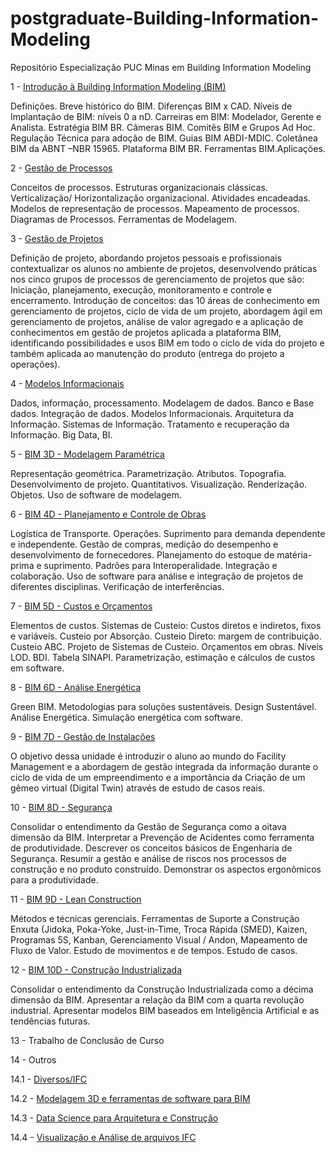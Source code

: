 # postgraduate-Building-Information-Modeling

Repositório Especialização PUC Minas em Building Information Modeling


1 - [Introdução à Building Information Modeling (BIM)](https://github.com/renatogcruz/postgraduate-Building-Information-Modeling/tree/master/01_introducao_bim)

Definições. Breve histórico do BIM. Diferenças BIM x CAD. Níveis de Implantação de BIM: níveis 0 a nD. Carreiras em BIM: Modelador, Gerente e Analista. Estratégia BIM BR. Câmeras BIM. Comitês BIM e Grupos Ad Hoc. Regulação Técnica para adoção de BIM. Guias BIM ABDI-MDIC. Coletânea BIM da ABNT –NBR 15965. Plataforma BIM BR. Ferramentas BIM.Aplicações.

2 - [Gestão de Processos](https://github.com/renatogcruz/postgraduate-Building-Information-Modeling/tree/master/03_gestao_processos)

Conceitos de processos. Estruturas organizacionais clássicas.  Verticalização/ Horizontalização  organizacional. Atividades encadeadas. Modelos de representação de processos.  Mapeamento de processos.  Diagramas de Processos. Ferramentas de Modelagem. 

3 - [Gestão de Projetos](https://github.com/renatogcruz/postgraduate-Building-Information-Modeling/tree/master/04_gestao_projetos)

Definição de projeto, abordando projetos pessoais e profissionais contextualizar os alunos no ambiente de projetos, desenvolvendo práticas nos cinco grupos de processos de gerenciamento de projetos que são: Iniciação, planejamento, execução, monitoramento e controle e encerramento. Introdução de conceitos: das 10 áreas de conhecimento em gerenciamento de projetos, ciclo de vida de um projeto, abordagem ágil em gerenciamento de projetos, análise de valor agregado e a aplicação de conhecimentos em gestão de projetos aplicada a plataforma BIM, identificando possibilidades e usos BIM em todo o ciclo de vida do projeto e também aplicada ao manutenção do produto (entrega do projeto a operações).

4 - [Modelos Informacionais](https://github.com/renatogcruz/postgraduate-Building-Information-Modeling/blob/master/02_modelos_informacionais/README.md)

Dados, informação, processamento.  Modelagem de dados. Banco e Base dados. Integração de dados. Modelos Informacionais.  Arquitetura da Informação. Sistemas de Informação. Tratamento e recuperação da Informação. Big Data, BI.

5 - [BIM 3D - Modelagem Paramétrica](https://github.com/renatogcruz/postgraduate-Building-Information-Modeling/tree/master/05_bim_3d_modelos_parametricos)

Representação geométrica. Parametrização. Atributos. Topografia. Desenvolvimento de projeto. Quantitativos.  Visualização. Renderização. Objetos. Uso de software de modelagem. 

6 - [BIM 4D - Planejamento e Controle de Obras](https://github.com/renatogcruz/postgraduate-Building-Information-Modeling/tree/master/06_bim_4d_planejamento_controle)

Logística de Transporte. Operações. Suprimento para demanda dependente e independente. Gestão de compras, medição do desempenho e desenvolvimento de fornecedores. Planejamento do estoque de matéria-prima e suprimento. Padrões para Interoperalidade. Integração e colaboração. Uso de software para análise e integração de projetos de diferentes disciplinas. Verificação de interferências.

7 - [BIM 5D - Custos e Orçamentos](https://github.com/renatogcruz/postgraduate-Building-Information-Modeling/tree/master/07_bim_5d_custos_orcamentos)

Elementos de custos. Sistemas de Custeio: Custos diretos e indiretos, fixos e variáveis. Custeio por Absorção. Custeio Direto: margem de contribuição. Custeio ABC. Projeto de Sistemas de Custeio. Orçamentos em obras. Níveis LOD. BDI. Tabela SINAPI. Parametrização, estimação e cálculos de custos em
software.

8 - [BIM 6D - Análise Energética](https://github.com/renatogcruz/postgraduate-Building-Information-Modeling/tree/master/08_bim_6d_analise_energetica)

Green BIM. Metodologias para soluções sustentáveis. Design Sustentável. Análise Energética. Simulação energética com software.

9 - [BIM 7D - Gestão de Instalações](https://github.com/renatogcruz/postgraduate-Building-Information-Modeling/tree/master/09_bim_7d_gestao_instalacoes)

O objetivo dessa unidade é introduzir o aluno ao mundo do Facility Management e a abordagem de gestão integrada da informação durante o ciclo de vida de um empreendimento e a importância da Criação de um gêmeo virtual (Digital Twin) através de estudo de casos reais.

10 - [BIM 8D - Segurança](https://github.com/renatogcruz/postgraduate-Building-Information-Modeling/tree/master/10_bim_8d_seguranca)

Consolidar o entendimento da Gestão de Segurança como a oitava dimensão da BIM. Interpretar a Prevenção de Acidentes como ferramenta de produtividade. Descrever os conceitos básicos de Engenharia de Segurança. Resumir a gestão e análise de riscos nos processos de construção e no produto construído. Demonstrar os aspectos ergonômicos para a produtividade.  

11 - [BIM 9D - Lean Construction](https://github.com/renatogcruz/postgraduate-Building-Information-Modeling/tree/master/11_bim_9d_lean_construction)

Métodos e técnicas gerenciais. Ferramentas de Suporte a Construção Enxuta (Jidoka, Poka-Yoke, Just-in-Time, Troca Rápida (SMED), Kaizen, Programas 5S, Kanban, Gerenciamento Visual / Andon,  Mapeamento de Fluxo de Valor.  Estudo de movimentos e de tempos. Estudo de casos.  

12 - [BIM 10D - Construção Industrializada](https://github.com/renatogcruz/postgraduate-Building-Information-Modeling/tree/master/12_bim_10d_construcao_industrializada)

Consolidar o entendimento da Construção Industrializada como a décima dimensão da BIM. Apresentar a relação da BIM com a quarta revolução industrial. Apresentar modelos BIM baseados em Inteligência Artificial e as tendências futuras. 

13 - Trabalho de Conclusão de Curso


14 - Outros

14.1 - [Diversos/IFC](https://github.com/renatogcruz/postgraduate-Building-Information-Modeling/tree/master/13_outros)

14.2 - [Modelagem 3D e ferramentas de software para BIM](https://github.com/renatogcruz/BIM-Modeling)

14.3 - [Data Science para Arquitetura e Construção](https://github.com/renatogcruz/Data-science-for-architecture)

14.4 - [Visualização e Análise de arquivos IFC](https://github.com/renatogcruz/Data-science-for-architecture/tree/main/ifc_analysis)
